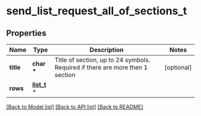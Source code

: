 # send_list_request_all_of_sections_t

## Properties
Name | Type | Description | Notes
------------ | ------------- | ------------- | -------------
**title** | **char \*** | Title of section, up to 24 symbols. Required if there are more then 1 section | [optional] 
**rows** | [**list_t**](send_list_request_all_of_rows.md) \* |  | 

[[Back to Model list]](../README.md#documentation-for-models) [[Back to API list]](../README.md#documentation-for-api-endpoints) [[Back to README]](../README.md)


